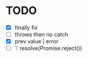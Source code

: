 # TODO

* [x] finally fix
* [ ] throws then no catch
* [x] prev value | error
* [ ] ❔ resolve(Promise.reject())
